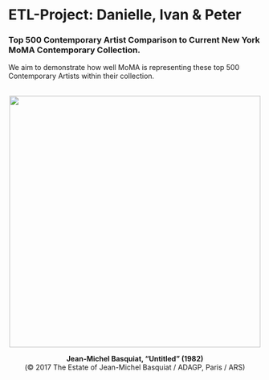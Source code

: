 # ETL-Project: Danielle, Ivan & Peter

### Top 500 Contemporary Artist Comparison to Current New York MoMA Contemporary Collection.<br/>


We aim to demonstrate how well MoMA is representing these top 500 Contemporary Artists within their collection.<br/>
<br/>


<p align="center">
  <img src="https://hyperallergic.com/wp-content/uploads/2017/05/9761-lot-24.jpg" width="500" align="middle">
</p>

<p align="center">
  <strong>Jean-Michel Basquiat, “Untitled” (1982)</strong><br/>  
  (© 2017 The Estate of Jean-Michel Basquiat / ADAGP, Paris / ARS)
</p>
